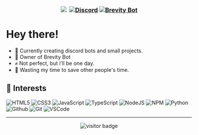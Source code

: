 <h3 align="center"></a><img src="https://discord.c99.nl/widget/theme-1/494496285676535811.png"> <img 
                                                                                                     
<p align="center">
  <a href="https://discord.gg/Mj87uvaEW9"><img alt="Discord" title="Discord" src="https://img.shields.io/badge/-Support Server-7289DA?style=for-the-badge&logo=discord&logoColor=white"/></a>
  <a href="https://discord.com/oauth2/authorize?client_id=844226171972616205&scope=bot&permissions=8"><img alt="Brevity Bot" title="Brevity Bot" src="https://img.shields.io/badge/-Brevity Bot-7289DA?style=for-the-badge&logo=discord&logoColor=white"/></a>
</p>

# Hey there!

- :muscle:  Currently creating discord bots and small projects.
- :gift_heart:  Owner of Brevity Bot
- ✊ Not perfect, but i'll be one day.
- :dart:  Wasting my time to save other people's time.


## :wrench: Interests

![HTML5](https://img.icons8.com/color/30/html-5.png) ![CSS3](https://img.icons8.com/color/30/css3.png) ![JavaScript](https://img.icons8.com/color/30/javascript.png) ![TypeScript](https://img.icons8.com/color/30/typescript.png) ![NodeJS](https://img.icons8.com/color/30/nodejs.png) ![NPM](https://img.icons8.com/color/30/npm.png) ![Python](https://img.icons8.com/color/30/python.png) ![Github](https://img.icons8.com/material-outlined/30/github.png) ![Git](https://img.icons8.com/color/30/git.png) ![VSCode](https://img.icons8.com/color/30/visual-studio-code-2019.png)

----

<p align="center">
  <img src="https://visitor-badge.glitch.me/badge?page_id=lvlahraam" alt="visitor badge"/>
</p>


